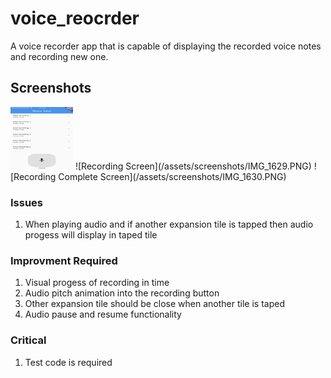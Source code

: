 # voice_reocrder

A voice recorder app that is capable of displaying the recorded voice notes  
and recording new one.

## Screenshots

<img width="100" height="100" src="/assets/screenshots/IMG_1628.PNG" />
![Recording Screen](/assets/screenshots/IMG_1629.PNG)
![Recording Complete Screen](/assets/screenshots/IMG_1630.PNG)

### Issues

1. When playing audio and if another expansion tile is tapped then audio progess will display in taped tile

### Improvment Required

1. Visual progess of recording in time
2. Audio pitch animation into the recording button
3. Other expansion tile should be close when another tile is taped
4. Audio pause and resume functionality

### Critical

1. Test code is required
